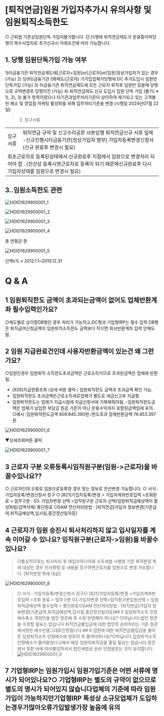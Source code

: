 # [퇴직연금]임원 가입자추가시 유의사항 및 임원퇴직소득한도
○ 근퇴법 기준상임원단독
가입이불가합니다.
단,타행에 퇴직연금제도가 운용중이며당행이 복수사업자로 추가신규시 아래조건에 따라 가능합니다.
## 1. 당행 임원단독가입 가능 여부
1)타금융기관 퇴직연금제도에[근로자+임원]or[근로자]or[임원]정상가입자가 있는 경우
(가능)
2) 당(타)금융기관 DB제도(근로자) 기가입업체가당행에 DC 추가도입시 임원만 단독가입
(가능)
3) 타금융기관 퇴직연금제도에 모든 근로자 퇴직후 임원만 있을때 당행으로 규약변경후 당행이전
(가능)
4) 퇴직연금제도 신규 도입시 임원 단독 가입
(불가)
※ 1), 2), 3) 불가 항목이였으나 타기관과업무처리기준이 상이하여 제기되고 있는 고객불만 해소 및 영업점
마케팅 활성화를 위해 업무처리기준을 변경 (시행일 2024년07월 22일)
> 2. 징구서류

<table><tbody><tr>
<td>
징구서류</td>
<td>퇴직연금 규약 및 신고수리공문 사본당행 퇴직연금신규 서류 일체 -신규진행시타금융기관[정상가입자 명부]
가입자등록변경신청서 (신규 완료후 변경시 필요)</td></tr><tr>
<td colspan="2">최초근로자로 등록된상태에서 신규완료후 지점에서 임원으로 변경처리 되어야 함 .
(전산상 등록시엔근로자로 등록이 되기 때문에신규완료후 다시 가입자상태를 임원으로 변경시 필요)</td></tr></tbody>
</table>


## 3..임원소득한도 관련

![HDID1629900001_1](HDID1629900001_1.png)


![HDID1629900001_2](HDID1629900001_2.png)


![HDID1629900001_3](HDID1629900001_3.png)


![HDID1629900001_4](HDID1629900001_4.jpg)

총 연평균 환

![HDID1629900001_5](HDID1629900001_5.jpg)

산액x% x 2012.1.1~2019.12.31
# Q & A
## 1 임원퇴직한도 금액이 초과되는금액이 없어도 업체반환계좌 필수입력인가요?
○제도별로 상이함DB형인 경우 처리가 가능하고,DC형과 기업형IRP는 필수 입력
DB형은 퇴직급여신청금액이 임원퇴직소득한도 금액보다 작으면 회사반환계좌 입력 안해도 됨.
## 2 임원 지급완료건인데 사용자반환금액이 있는건 왜 그런가요?
○임원인경우 임원퇴직 소득한도초과금액은 근로소득이므로 초과된금액은 업체에 반환됨.
- [828]지급현황조회 /상세
버튼 클릭 / 임원퇴직한도 금액과 초과금액 확인 가능.
- 임원퇴직한도 초과금액은근로소득세로업체가 별도로 세금신고후 지급함.
- 임원퇴직한도는 업체가 지급시점에 지급신청서에 기록해줘야됨.
-임원퇴직한도금액은 업체가 납입한 부담금 원금 기준이 아닌 운용수익까지 포함된금액임에 유의.
○예시 :임원퇴직한도금액 809.845.390원 /한도초과 업체반환금액 76.853.397원

![HDID1629900001_6](HDID1629900001_6.jpg)

▼상세조회버튼 클릭

![HDID1629900001_7](HDID1629900001_7.jpg)

## 3 근로자 구분 오류등록시임직원구분(임원->근로자)을 바꿀수있나요??
○ 근로자인데 오류로 임원으로등록한 경우 맞는 정보로 전산변경 가능합니다.
○ 서식 : 가입자등록/변경신청서 징구
○ [821]가입자등록/변경 > 가입자계좌번호입력 >조회완료 > 업무구분 : 03. 가입자변경 선택 >임직원구분 근로자 선택(임원퇴직금예상액이 활성화됨/금액삭제)
통단완료
○SAM 전산처리방법 : [퇴직연금]가입자 정보변경[기준급여,퇴직금예상액,입사일,중간정산일자등]
## 4 근로자가 임원 승진시 퇴사처리하지 않고 입사일자를 계속 이어갈 수 있나요? 임직원구분(근로자->임원)을 바꿀수있나요?
> ○통상적으로는 퇴사처리 후 재입사하나아래 소득세법 시행령 기준 퇴직판정 특례 대상인 경우
> 인사명령 등 내용을 징구하면근로자를 임원으로 변경 가능합니다.
> [퇴직판정 특례 대상]
> 
![HDID1629900001_8](HDID1629900001_8.jpg)

> ○ 서식 : 가입자등록/변경신청서 징구○ [821]가입자등록/변경 >가입자계좌번호입력 >조회 완료 > 업무구분 03.가입자변경 선택>임직원구분임원선택 > 임원퇴직금예상액 필수입력 > 통단완료○SAM 전산처리방법 : [퇴직연금]가입자 정보변경[기준급여,퇴직금예상액,입사일,중간정산일자등]## 5 임원퇴직소득 인정배수축소 개정안을 법인 정관에 꼭 수정 반영해야 하나요?
> ○아닙니다.법인 정관을 수정할 필요는 없습니다.퇴직연금불입금에 대한 법인의 손비처리는 기존 정관에서정한 배수만큼그대로인정됩니다.## 6 임원에 대한 퇴직연금불입금을 줄어든 임원퇴직소득 인정배수에 맞추어 꼭 줄여야하나요?○아닙니다.임원퇴직소득 인정배수가 줄어들었다고해서 해당 임원의퇴직금을 줄일 필요는 없습니다.정관에서 정한 바에 따라불입하셔서 법인세법상 손비 인정을받는 것이 유리합니다.
![HDID1629900001_9](HDID1629900001_9.jpg)
## 7 기업형IRP는 임원가입시 임원가입기준은 어떤 서류에 명시가 되어있나요?○ 기업형IRP는 별도의 규약이 없으므로 별도의 명시가 되어있지 않습니다업체의 기준에 따라 임원가입이 가능하지만기업형IRP 특성상 소규모업체가 도입하는경우가많아오류가입발생가장 높음에 유의
